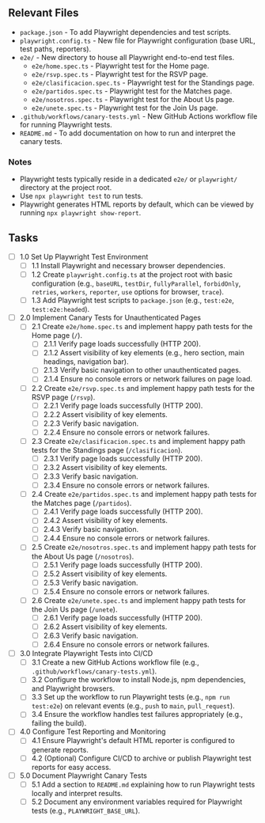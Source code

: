 ## Relevant Files

-   `package.json` - To add Playwright dependencies and test scripts.
-   `playwright.config.ts` - New file for Playwright configuration (base URL, test paths, reporters).
-   `e2e/` - New directory to house all Playwright end-to-end test files.
    -   `e2e/home.spec.ts` - Playwright test for the Home page.
    -   `e2e/rsvp.spec.ts` - Playwright test for the RSVP page.
    -   `e2e/clasificacion.spec.ts` - Playwright test for the Standings page.
    -   `e2e/partidos.spec.ts` - Playwright test for the Matches page.
    -   `e2e/nosotros.spec.ts` - Playwright test for the About Us page.
    -   `e2e/unete.spec.ts` - Playwright test for the Join Us page.
-   `.github/workflows/canary-tests.yml` - New GitHub Actions workflow file for running Playwright tests.
-   `README.md` - To add documentation on how to run and interpret the canary tests.

### Notes

-   Playwright tests typically reside in a dedicated `e2e/` or `playwright/` directory at the project root.
-   Use `npx playwright test` to run tests.
-   Playwright generates HTML reports by default, which can be viewed by running `npx playwright show-report`.

## Tasks

-   [ ] 1.0 Set Up Playwright Test Environment
    -   [ ] 1.1 Install Playwright and necessary browser dependencies.
    -   [ ] 1.2 Create `playwright.config.ts` at the project root with basic configuration (e.g., `baseURL`, `testDir`, `fullyParallel`, `forbidOnly`, `retries`, `workers`, `reporter`, `use` options for browser, `trace`).
    -   [ ] 1.3 Add Playwright test scripts to `package.json` (e.g., `test:e2e`, `test:e2e:headed`).
-   [ ] 2.0 Implement Canary Tests for Unauthenticated Pages
    -   [ ] 2.1 Create `e2e/home.spec.ts` and implement happy path tests for the Home page (`/`).
        -   [ ] 2.1.1 Verify page loads successfully (HTTP 200).
        -   [ ] 2.1.2 Assert visibility of key elements (e.g., hero section, main headings, navigation bar).
        -   [ ] 2.1.3 Verify basic navigation to other unauthenticated pages.
        -   [ ] 2.1.4 Ensure no console errors or network failures on page load.
    -   [ ] 2.2 Create `e2e/rsvp.spec.ts` and implement happy path tests for the RSVP page (`/rsvp`).
        -   [ ] 2.2.1 Verify page loads successfully (HTTP 200).
        -   [ ] 2.2.2 Assert visibility of key elements.
        -   [ ] 2.2.3 Verify basic navigation.
        -   [ ] 2.2.4 Ensure no console errors or network failures.
    -   [ ] 2.3 Create `e2e/clasificacion.spec.ts` and implement happy path tests for the Standings page (`/clasificacion`).
        -   [ ] 2.3.1 Verify page loads successfully (HTTP 200).
        -   [ ] 2.3.2 Assert visibility of key elements.
        -   [ ] 2.3.3 Verify basic navigation.
        -   [ ] 2.3.4 Ensure no console errors or network failures.
    -   [ ] 2.4 Create `e2e/partidos.spec.ts` and implement happy path tests for the Matches page (`/partidos`).
        -   [ ] 2.4.1 Verify page loads successfully (HTTP 200).
        -   [ ] 2.4.2 Assert visibility of key elements.
        -   [ ] 2.4.3 Verify basic navigation.
        -   [ ] 2.4.4 Ensure no console errors or network failures.
    -   [ ] 2.5 Create `e2e/nosotros.spec.ts` and implement happy path tests for the About Us page (`/nosotros`).
        -   [ ] 2.5.1 Verify page loads successfully (HTTP 200).
        -   [ ] 2.5.2 Assert visibility of key elements.
        -   [ ] 2.5.3 Verify basic navigation.
        -   [ ] 2.5.4 Ensure no console errors or network failures.
    -   [ ] 2.6 Create `e2e/unete.spec.ts` and implement happy path tests for the Join Us page (`/unete`).
        -   [ ] 2.6.1 Verify page loads successfully (HTTP 200).
        -   [ ] 2.6.2 Assert visibility of key elements.
        -   [ ] 2.6.3 Verify basic navigation.
        -   [ ] 2.6.4 Ensure no console errors or network failures.
-   [ ] 3.0 Integrate Playwright Tests into CI/CD
    -   [ ] 3.1 Create a new GitHub Actions workflow file (e.g., `.github/workflows/canary-tests.yml`).
    -   [ ] 3.2 Configure the workflow to install Node.js, npm dependencies, and Playwright browsers.
    -   [ ] 3.3 Set up the workflow to run Playwright tests (e.g., `npm run test:e2e`) on relevant events (e.g., `push` to `main`, `pull_request`).
    -   [ ] 3.4 Ensure the workflow handles test failures appropriately (e.g., failing the build).
-   [ ] 4.0 Configure Test Reporting and Monitoring
    -   [ ] 4.1 Ensure Playwright's default HTML reporter is configured to generate reports.
    -   [ ] 4.2 (Optional) Configure CI/CD to archive or publish Playwright test reports for easy access.
-   [ ] 5.0 Document Playwright Canary Tests
    -   [ ] 5.1 Add a section to `README.md` explaining how to run Playwright tests locally and interpret results.
    -   [ ] 5.2 Document any environment variables required for Playwright tests (e.g., `PLAYWRIGHT_BASE_URL`).
